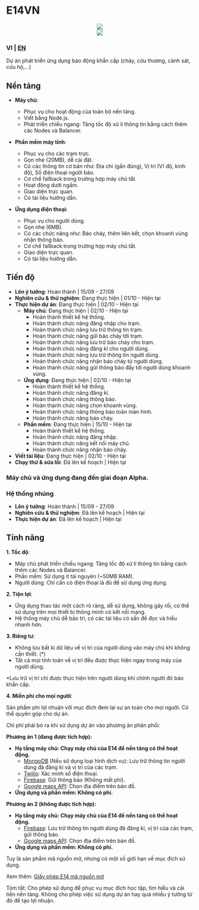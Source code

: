 # E14VN

<div align="center">
  <img src="https://sili-icons.neursdev.tk/icons?i=flutter,nodejs" />
</div>
<div align="center">
  <img src="https://sili-icons.neursdev.tk/icons?i=express,socketio,firebase,gcp,mongodb" />
</div>

### VI | [EN](https://github.com/E14VN/.github/blob/main/profile/EN.md)

Dự án phát triển ứng dụng báo động khẩn cấp (cháy, cứu thương, cảnh sát, cứu hộ,...)

## Nền tảng
- **Máy chủ**:
  - Phục vụ cho hoạt động của toàn bộ nền tảng.
  - Viết bằng Node.js.
  - Phát triển chiều ngang: Tăng tốc độ xử lí thông tin bằng cách thêm các Nodes và Balancer.

- **Phần mềm máy tính**:
  - Phục vụ cho các trạm trực.
  - Gọn nhẹ (20MB), dễ cài đặt.
  - Có các thông tin cơ bản như: Địa chỉ (gần đúng), Vị trí (Vĩ độ, kinh độ), Số điện thoại người báo.
  - Cơ chế fallback trong trường hợp máy chủ tắt.
  - Hoạt động dưới ngầm.
  - Giao diện trực quan.
  - Có tài liệu hướng dẫn.

- **Ứng dụng điện thoại**:
  - Phục vụ cho người dùng.
  - Gọn nhẹ (6MB).
  - Có các chức năng như: Báo cháy, thêm liên kết, chọn khoanh vùng nhận thông báo.
  - Cơ chế fallback trong trường hợp máy chủ tắt.
  - Giao diện trực quan.
  - Có tài liệu hướng dẫn.

## Tiến độ

- **Lên ý tưởng**: Hoàn thành | 15/09 - 27/09
- **Nghiên cứu & thử nghiệm**: Đang thực hiện | 01/10 - Hiện tại
- **Thực hiện dự án**: Đang thực hiện | 02/10 - Hiện tại
    - **Máy chủ**: Đang thực hiện | 02/10 - Hiện tại
        - Hoàn thành thiết kế hệ thống.
        - Hoàn thành chức năng đăng nhập cho trạm.
        - Hoàn thành chức năng lưu trữ thông tin trạm.
        - Hoàn thành chức năng gửi báo cháy tới trạm.
        - Hoàn thành chức năng lưu trữ báo cháy cho trạm.
        - Hoàn thành chức năng đăng kí cho người dùng.
        - Hoàn thành chức năng lưu trữ thông tin người dùng.
        - Hoàn thành chức năng nhận báo cháy từ người dùng.
        - Hoàn thành chức năng gửi thông báo đẩy tới người dùng khoanh vùng.
    - **Ứng dụng**: Đang thực hiện | 02/10 - Hiện tại
        - Hoàn thành thiết kế hệ thống.
        - Hoàn thành chức năng đăng kí.
        - Hoàn thành chức năng thông báo.
        - Hoàn thành chức năng chọn khoanh vùng.
        - Hoàn thành chức năng thông báo toàn màn hình.
        - Hoàn thành chức năng báo cháy.
    - **Phần mềm**: Đang thực hiện | 15/10 - Hiện tại
        - Hoàn thành thiết kế hệ thống.
        - Hoàn thành chức năng đăng nhập.
        - Hoàn thành chức năng kết nối máy chủ.
        - Hoàn thành chức năng nhận báo cháy.
- **Viết tài liệu**: Đang thực hiện | 02/10 - Hiện tại
- **Chạy thử & sửa lỗi**: Đã lên kế hoạch | Hiện tại

### Máy chủ và ứng dụng đang đến giai đoạn Alpha.

### Hệ thống nhúng
- **Lên ý tưởng**: Hoàn thành | 15/09 - 27/09
- **Nghiên cứu & thử nghiệm**: Đã lên kế hoạch | Hiện tại
- **Thực hiện dự án**: Đã lên kế hoạch | Hiện tại

## Tính năng
**1. Tốc độ**:

- Máy chủ phát triển chiều ngang: Tăng tốc độ xử lí thông tin bằng cách thêm các Nodes và Balancer.
- Phần mềm: Sử dụng ít tài nguyên (~50MB RAM).
- Người dùng: Chỉ cần có điện thoại là đủ để sử dụng ứng dụng.

**2. Tiện lợi**:

- Ứng dụng thao tác một cách rõ ràng, dễ sử dụng, không gây rối, có thể sử dụng trên mọi thiết bị thông minh có kết nối mạng.
- Hệ thống máy chủ dễ bảo trì, có các tài liệu có sẵn để đọc và hiểu nhanh hơn.

**3. Riêng tư**:

- Không lưu bất kì dữ liệu về vị trí của người dùng vào máy chủ khi không cần thiết. (*)
- Tất cả mọi tính toán về vị trí đều được thực hiện ngay trong máy của người dùng.

*Lưu trữ vị trí chỉ được thực hiện trên người dùng khi chính người đó báo khẩn cấp.

**4. Miễn phí cho mọi người**:

Sản phẩm phi lợi nhuận với mục đích đem lại sự an toàn cho mọi người. Có thể quyên góp cho dự án.

Chi phí phải bỏ ra khi sử dụng dự án vào phương án phân phối:

**Phương án 1 (đang được tích hợp):**
- **Hạ tầng máy chủ: Chạy máy chủ của E14 để nền tảng có thể hoạt động.**
    - [MongoDB](https://www.mongodb.com) (Nếu sử dụng loại hình dịch vụ): Lưu trữ thông tin người dùng đã đăng kí và vị trí của các trạm.
    - [Twilio](https://www.twilio.com/): Xác minh số điện thoại.
    - [Firebase](https://firebase.google.com/): Gửi thông báo (Không mất phí).
    - [Google maps API](https://mapsplatform.google.com): Chọn địa điểm trên bản đồ.
- **Ứng dụng và phần mềm: Không có phí.**

**Phương án 2 (không được tích hợp):**
- **Hạ tầng máy chủ: Chạy máy chủ của E14 để nền tảng có thể hoạt động.**
    - [Firebase](https://firebase.google.com/): Lưu trữ thông tin người dùng đã đăng kí, vị trí của các trạm, gửi thông báo.
    - [Google maps API](https://mapsplatform.google.com/): Chọn địa điểm trên bản đồ.
- **Ứng dụng và phần mềm: Không có phí.**

Tuy là sản phẩm mã nguồn mở, nhưng có một số giới hạn về mục đích sử dụng.

Xem thêm: [Giấy phép E14 mã nguồn mở](https://github.com/E14VN/.github/blob/main/LICENSE.md)

Tóm tắt: Cho phép sử dụng để phục vụ mục đích học tập, tìm hiểu và cải tiến nền tảng. Không cho phép việc sử dụng dự án hay quá nhiều ý tưởng từ đó để tạo lợi nhuận.
